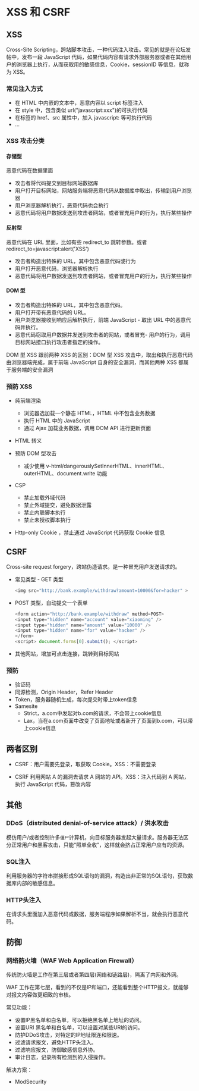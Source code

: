 # XSS 和 CSRF

## XSS

Cross-Site Scripting，跨站脚本攻击，一种代码注入攻击。常见的就是在论坛发帖中，发布一段 JavaScript 代码，如果代码内容有请求外部服务器或者在其他用户的浏览器上执行，从而获取用的敏感信息，Cookie，sessionID 等信息，就称为 XSS。

### 常见注入方式

- 在 HTML 中内嵌的文本中，恶意内容以 script 标签注入
- 在 style 中，包含类似 url("javascript:xxx")的可执行代码
- 在标签的 href、src 属性中，加入 javascript: 等可执行代码
- ...

### XSS 攻击分类

#### 存储型

恶意代码在数据里面

- 攻击者将代码提交到目标网站数据库
- 用户打开目标网站，网站服务端将恶意代码从数据库中取出，传输到用户浏览器
- 用户浏览器解析执行，恶意代码也会执行
- 恶意代码将用户数据发送到攻击者网站，或者冒充用户的行为，执行某些操作

#### 反射型

恶意代码在 URL 里面，比如有些 redirect_to 跳转参数。或者 redirect_to=javascript:alert('XSS')

- 攻击者构造出特殊的 URL，其中包含恶意代码或行为
- 用户打开恶意代码，浏览器解析执行
- 恶意代码将用户数据发送到攻击者网站，或者冒充用户的行为，执行某些操作

#### DOM 型

- 攻击者构造出特殊的 URL，其中包含恶意代码。
- 用户打开带有恶意代码的 URL。
- 用户浏览器接收到响应后解析执行，前端 JavaScript - 取出 URL 中的恶意代码并执行。
- 恶意代码窃取用户数据并发送到攻击者的网站，或者冒充- 用户的行为，调用目标网站接口执行攻击者指定的操作。

DOM 型 XSS 跟前两种 XSS 的区别：DOM 型 XSS 攻击中，取出和执行恶意代码由浏览器端完成，属于前端 JavaScript 自身的安全漏洞，而其他两种 XSS 都属于服务端的安全漏洞

### 预防 XSS

- 纯前端渲染
  - 浏览器选加载一个静态 HTML，HTML 中不包含业务数据
  - 执行 HTML 中的 JavaScript
  - 通过 Ajax 加载业务数据，调用 DOM API 进行更新页面
- HTML 转义

- 预防 DOM 型攻击

  - 减少使用 v-html/dangerouslySetInnerHTML、innerHTML、outerHTML、document.write 功能

- CSP
  - 禁止加载外域代码
  - 禁止外域提交，避免数据泄露
  - 禁止内联脚本执行
  - 禁止未授权脚本执行
- Http-only Cookie ，禁止通过 JavaScript 代码获取 Cookie 信息

## CSRF

Cross-site request forgery，跨站伪造请求。是一种冒充用户发送请求的。

- 常见类型 - GET 类型

  ```js
  <img src="http://bank.example/withdraw?amount=10000&for=hacker" >
  ```

- POST 类型，自动提交一个表单

  ```js
  <form action="http://bank.example/withdraw" method=POST>
  <input type="hidden" name="account" value="xiaoming" />
  <input type="hidden" name="amount" value="10000" />
  <input type="hidden" name="for" value="hacker" />
  </form>
  <script> document.forms[0].submit(); </script>
    ```

- 其他网站，增加可点击连接，跳转到目标网站

### 预防

- 验证码
- 同源检测，Origin Header，Refer Header
- Token，服务器随机生成，每次提交时带上token信息
- Samesite
    - Strict，a.com中发起对b.com的请求，不会带上cookie信息
    - Lax，当在a.com页面中改变了页面地址或者新开了页面到b.com，可以带上cookie信息

## 两者区别

- CSRF：用户需要先登录，取获取 Cookie。XSS：不需要登录

- CSRF 利用网站 A 的漏洞去请求 A 网站的 API。XSS：注入代码到 A 网站，执行 JavaScript 代码，篡改内容


## 其他

### DDoS（distributed denial-of-service attack）/ 洪水攻击

模仿用户/或者控制许多`僵尸`计算机，向目标服务器发起大量请求。服务器无法区分正常用户和黑客攻击，只能“照单全收”，这样就会挤占正常用户应有的资源。

### SQL注入

利用服务器的字符串拼接形成SQL语句的漏洞，构造出非正常的SQL语句，获取数据库内部的敏感信息。

### HTTP头注入

在请求头里面加入恶意代码或数据，服务端程序如果解析不当，就会执行恶意代码。

## 防御

### 网络防火墙（WAF Web Application Firewall）

传统防火墙是工作在第三层或者第四层(网络和链路层)，隔离了内网和外网。

WAF 工作在第七层，看到的不仅是IP和端口，还能看到整个HTTP报文，就能够对报文内容做更细致的审核。

常见功能：

- 设置IP黑名单和白名单，可以拒绝黑名单上地址的访问。
- 设置URI 黑名单和白名单，可以设置对某些URI的访问。
- 防护DDoS攻击，对特定的IP地址限连和限速。
- 过滤请求报文，避免HTTP头注入。
- 过滤响应报文，防御敏感信息外协。
- 审计日志，记录所有检测到的入侵操作。

解决方案：

- ModSecurity
